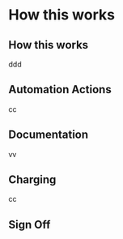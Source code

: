 # How this works

## How this works



ddd

## Automation Actions

cc

## Documentation



vv

## Charging

cc

## Sign Off
